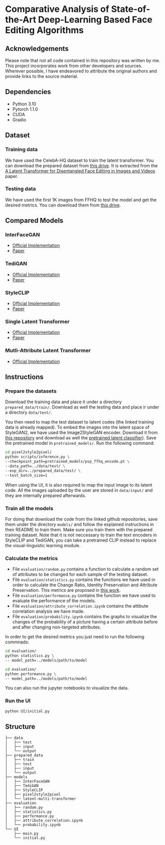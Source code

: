 # Comparative Analysis of State-of-the-Art Deep-Learning Based Face Editing Algorithms
## Acknowledgements

Please note that not all code contained in this repository was written by me. This project incorporates work from other developers and sources. Wherever possible, I have endeavored to attribute the original authors and provide links to the source material.

## Dependencies

+ Python 3.10
+ Pytorch 1.1.0
+ CUDA
+ Gradio

## Dataset

### Training data

We have used the CelebA-HQ dataset to train the latent transformer. You can download the prepared dataset from [this drive]([URL](https://drive.google.com/drive/folders/1aXVc-q2ER7A9aACSwml5Wyw5ZgrgPq52)). It is extracted from the [A Latent Transformer for Disentangled Face Editing in Images and Videos](https://arxiv.org/pdf/2106.11895) paper. 

### Testing data

We have used the first 1K images from FFHQ to test the model and get the desired metrics. You can download them from [this drive](https://drive.google.com/drive/folders/1taHKxS66YKJNhdhiGcEdM6nnE5W9zBb1). 

## Compared Models

### InterFaceGAN

+ [Official Implementation](https://github.com/genforce/interfacegan)
+ [Paper](https://arxiv.org/pdf/2005.09635)

### TediGAN

+ [Official Implementation](https://github.com/IIGROUP/TediGAN)
+ [Paper](https://arxiv.org/pdf/2012.03308)

### StyleCLIP

+ [Official Implementation](https://github.com/orpatashnik/StyleCLIP)
+ [Paper](https://arxiv.org/abs/2103.17249)

### Single Latent Transformer

+ [Official Implementation](https://github.com/InterDigitalInc/latent-transformer)
+ [Paper](https://arxiv.org/pdf/2106.11895)

### Mutli-Attribute Latent Transformer

+ [Official Implementation](https://github.com/adriacarrasquilla/latent-multi-transformer?tab=readme-ov-file)

## Instructions

### Prepare the datasets
Download the training data and place it under a directory `prepared_data/train/`. Download as well the testing data and place ir under a directory `data/test/`.

You then need to map the test dataset to latent codes (the linked training data is already mapped). To embed the images into the latent space of StyleGAN2, we have used the Image2StyleGAN encoder. Download it from [this repository](https://github.com/eladrich/pixel2style2pixel) and download as well the [pretrained latent classifier](https://drive.google.com/file/d/1bMTNWkh5LArlaWSc_wa8VKyq2V42T2z0/view)). Save the pretrained model in `pretrained_models/`. Run the following command:

```sh
cd pixel2style2pixel/
python scripts/inference.py \
--checkpoint_path=pretrained_models/psp_ffhq_encode.pt \
--data_path=../data/test/ \
--exp_dir=../prepared_data/test/ \
--test_batch_size=1
```

When using the UI, it is also required to map the input image to its latent code. All the images uploaded by the user are stored in `data/input/` and they are internally prepared afterwards.

### Train all the models
For doing that download the code from the linked github repositories, save them under the directory `models/` and follow the explained instructions in their README to train them. Make sure you train them with the prepared training dataset. Note that it is not neccessary to train the text encoders in StyleCLIP and TediGAN, you can take a pretrained CLIP instead to replace the visual-linguistic learning module.

### Calculate the metrics

+ File `evaluation/random.py` contains a function to calculate a random set of attributes to be changed for each sample of the testing dataset.
+ File `evaluation/statistics.py` contains the functions we have used in order to calculate the Change Ratio, Identity Preservation and Attribute Preservation. This metrics are proposed in [this work](https://github.com/adriacarrasquilla/latent-multi-transformer?tab=readme-ov-file).
+ File `evaluation/performance.py` contains the function we have used to evaluate the performance of the models.
+ File `evaluation/attribute_correlation.ipynb` contains the attibute correlation analysis we have made.
+ File `evaluation/probability.ipynb` contains the graphs to visualize the changes of the probability of a picture having a certain attribute before and after changing non-targeted attributes.

In order to get the desired metrics you just need to run the following commnads:

```sh
cd evaluation/
python statistics.py \
-- model_path=../models/path/to/model
```

```sh
cd evaluation/
python performance.py \
-- model_path=../models/path/to/model
```

You can also run the jupyter notebooks to visualize the data.

### Run the UI

```sh
python UI/initial.py
```

## Structure

```plaintext
├── data
│   ├── test
│   ├── input
│   └── output
├── prepared_data
│   ├── train
│   ├── test
│   ├── input
│   └── output
├── models
│   ├── InterFaceGAN
│   ├── TediGAN
│   ├── StyleCLIP
│   ├── pixel2style2pixel
│   └── latent-multi-transformer
├── evaluation
│   ├── random.py
│   ├── statistics.py
│   ├── performance.py
│   ├── attribute_correlation.ipynb
│   └── probability.ipynb
└── UI
    ├── main.py
    └── initial.py
```
